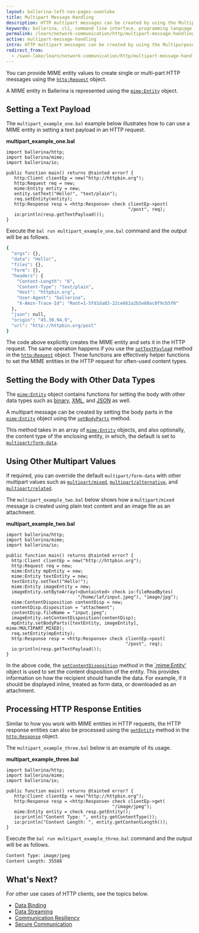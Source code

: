 ```yaml
---
layout: ballerina-left-nav-pages-swanlake
title: Multipart Message Handling
description: HTTP multipart messages can be created by using the Multipurpose Internet Mail Extensions (MIME) standard. 
keywords: ballerina, cli, command line interface, programming language
permalink: /learn/network-communication/http/multipart-message-handling/
active: multipart-message-handling
intro: HTTP multipart messages can be created by using the Multipurpose Internet Mail Extensions (MIME) standard.  
redirect_from:
  - /swan-lake/learn/network-communication/http/multipart-message-handling
---
```


You can provide MIME entity values to create single or multi-part HTTP messages using the [`http:Request`](/swan-lake/learn/api-docs/ballerina/#/ballerina/http/1.0.6/http/classes/Request) object.

A MIME entity in Ballerina is represented using the [`mime:Entity`](/swan-lake/learn/api-docs/ballerina/#/ballerina/mime/1.0.6/mime/classes/Entity) object.

## Setting a Text Payload

The `multipart_example_one.bal` example below illustrates how to can use a MIME entity in setting a text payload in an HTTP request. 

**multipart_example_one.bal**
```ballerina
import ballerina/http;
import ballerina/mime;
import ballerina/io;
 
public function main() returns @tainted error? {
   http:Client clientEp = new("http://httpbin.org");
   http:Request req = new;
   mime:Entity entity = new;
   entity.setText("Hello!", "text/plain");
   req.setEntity(entity);
   http:Response resp = <http:Response> check clientEp->post(
                                              "/post", req);
   io:println(resp.getTextPayload());
} 
```

Execute the `bal run multipart_example_one.bal` command and the output will be as follows.

```bash
{
  "args": {},
  "data": "Hello!",
  "files": {},
  "form": {},
  "headers": {
	"Content-Length": "6",
	"Content-Type": "text/plain",
	"Host": "httpbin.org",
	"User-Agent": "ballerina",
	"X-Amzn-Trace-Id": "Root=1-5fd1da83-22ce662a2b5e80ac0f9cb5f0"
  },
  "json": null,
  "origin": "45.30.94.9",
  "url": "http://httpbin.org/post"
}
```

The code above explicitly creates the MIME entity and sets it in the HTTP request. The same operation happens if you use the [`setTextPayload`](/swan-lake/learn/api-docs/ballerina/#/ballerina/http/1.0.6/http/classes/Request#setTextPayload) method in the [`http:Request`](/swan-lake/learn/api-docs/ballerina/#/ballerina/http/1.0.6/http/classes/Request) object. These functions are effectively helper functions to set the MIME entities in the HTTP request for often-used content types. 

## Setting the Body with Other Data Types

The [`mime:Entity`](/swan-lake/learn/api-docs/ballerina/#/ballerina/mime/1.0.6/mime/classes/Entity) object contains functions for setting the body with other data types such as [binary](https://dev.ballerina.io/swan-lake/learn/api-docs/ballerina/#/ballerina/http/1.0.6/http/classes/Request#setTextPayload), [XML](/swan-lake/learn/api-docs/ballerina/#/ballerina/http/1.0.6/http/classes/Request#setXmlPayload), and [JSON](/swan-lake/learn/api-docs/ballerina/#/ballerina/http/1.0.6/http/classes/Request#setJsonPayload) as well.

A multipart message can be created by setting the body parts in the [`mime:Entity`](/swan-lake/learn/api-docs/ballerina/#/ballerina/mime/1.0.6/mime/classes/Entity) object using the [`setBodyParts`](/swan-lake/learn/api-docs/ballerina/#/ballerina/http/1.0.6/http/classes/Request#setBodyParts) method. 

This method takes in an array of [`mime:Entity`](/swan-lake/learn/api-docs/ballerina/#/ballerina/mime/1.0.6/mime/classes/Entity) objects, and also optionally, the content type of the enclosing entity, in which, the default is set to [`multipart/form-data`](/swan-lake/learn/api-docs/ballerina/#/ballerina/mime/1.0.6/mime/constants#MULTIPART_FORM_DATA). 


## Using Other Multipart Values

If required, you can override the default `multipart/form-data` with other multipart values such as [`multipart/mixed`](/swan-lake/learn/api-docs/ballerina/#/ballerina/mime/1.0.6/mime/constants#MULTIPART_MIXED), [`multipart/alternative`](/swan-lake/learn/api-docs/ballerina/#/ballerina/mime/1.0.6/mime/constants#MULTIPART_ALTERNATIVE), and [`multipart/related`](/swan-lake/learn/api-docs/ballerina/#/ballerina/mime/1.0.6/mime/constants#MULTIPART_RELATED). 

The `multipart_example_two.bal` below shows how a `multipart/mixed` message is created using plain text content and an image file as an attachment. 

**multipart_example_two.bal**
```ballerina
import ballerina/http;
import ballerina/mime;
import ballerina/io;
 
public function main() returns @tainted error? {
  http:Client clientEp = new("http://httpbin.org");
  http:Request req = new;
  mime:Entity mpEntity = new;
  mime:Entity textEntity = new;
  textEntity.setText("Hello!");
  mime:Entity imageEntity = new;
  imageEntity.setByteArray(<@untainted> check io:fileReadBytes(
                           "/home/laf/input.jpeg"), "image/jpg");
  mime:ContentDisposition contentDisp = new;
  contentDisp.disposition = "attachment";
  contentDisp.fileName = "input.jpeg";
  imageEntity.setContentDisposition(contentDisp);
  mpEntity.setBodyParts([textEntity, imageEntity], mime:MULTIPART_MIXED);
  req.setEntity(mpEntity);
  http:Response resp = <http:Response> check clientEp->post(
                                             "/post", req);
  io:println(resp.getTextPayload());
}
```
In the above code, the [`setContentDisposition`](/swan-lake/learn/api-docs/ballerina/#/ballerina/mime/1.0.6/mime/classes/Entity#setContentDisposition) method in the [`mime:Entity'](/swan-lake/learn/api-docs/ballerina/#/ballerina/mime/1.0.6/mime/classes/Entity) object is used to set the content disposition of the entity. This provides information on how the recipient should handle the data. For example, if it should be displayed inline, treated as form data, or downloaded as an attachment.

## Processing HTTP Response Entities

Similar to how you work with MIME entities in HTTP requests, the HTTP response entities can also be processed using the [`getEntity`](/swan-lake/learn/api-docs/ballerina/#/ballerina/http/1.0.6/http/classes/Response#getEntity) method in the [`http:Response`](/swan-lake/learn/api-docs/ballerina/#/ballerina/http/1.0.6/http/classes/Response) object.

The `multipart_example_three.bal` below is an example of its usage.

**multipart_example_three.bal**
```ballerina
import ballerina/http;
import ballerina/mime;
import ballerina/io;
 
public function main() returns @tainted error? {
   http:Client clientEp = new("http://httpbin.org");
   http:Response resp = <http:Response> check clientEp->get(
                                        "/image/jpeg");
   mime:Entity entity = check resp.getEntity();
   io:println("Content Type: ", entity.getContentType());
   io:println("Content Length: ", entity.getContentLength());
}
```

Execute the `bal run multipart_example_three.bal` command and the output will be as follows.

```bash
Content Type: image/jpeg
Content Length: 35588
```

## What's Next?

For other use cases of HTTP clients, see the topics below.
- [Data Binding](/swan-lake/learn/network-communication/http/data-binding)
- [Data Streaming](/swan-lake/learn/network-communication/http/data-streaming)
- [Communication Resiliency](/swan-lake/learn/network-communication/http/communication-resiliency)
- [Secure Communication](/swan-lake/learn/network-communication/http/secure-communication)

<style> #tree-expand-all, #tree-collapse-all, .cTocElements {display:none;} .cGitButtonContainer {padding-left: 40px;} </style>